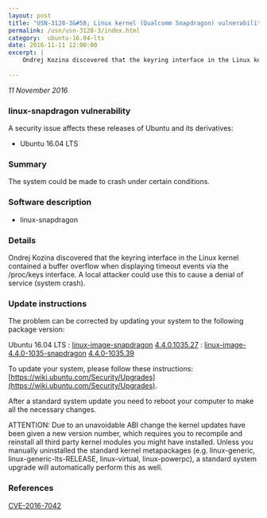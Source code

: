 ```yaml
---
layout: post
title: "USN-3128-3&#58; Linux kernel (Qualcomm Snapdragon) vulnerability"
permalink: /usn/usn-3128-3/index.html
category:  ubuntu-16.04-lts
date: 2016-11-11 12:00:00
excerpt: |
    Ondrej Kozina discovered that the keyring interface in the Linux kernel contained a buffer overflow when displaying timeout events via the /proc/keys interface. A local attacker could use this to cause a denial of service (system crash). 
    
--- 
```

 
 

*11 November 2016*

### linux-snapdragon vulnerability

A security issue affects these releases of Ubuntu and its derivatives:

* Ubuntu 16.04 LTS

### Summary

The system could be made to crash under certain conditions. 

### Software description

* linux-snapdragon 

### Details

Ondrej Kozina discovered that the keyring interface in the Linux kernel contained a buffer overflow when displaying timeout events via the /proc/keys interface. A local attacker could use this to cause a denial of service (system crash). 

### Update instructions

The problem can be corrected by updating your system to the following package version:

Ubuntu 16.04 LTS
 : [linux-image-snapdragon](https://launchpad.net/ubuntu/+source/linux-snapdragon) <span> [4.4.0.1035.27](https://launchpad.net/ubuntu/+source/linux-snapdragon/4.4.0-1035.39) </span> 
 : [linux-image-4.4.0-1035-snapdragon](https://launchpad.net/ubuntu/+source/linux-snapdragon) <span> [4.4.0-1035.39](https://launchpad.net/ubuntu/+source/linux-snapdragon/4.4.0-1035.39) </span> 

To update your system, please follow these instructions: [https://wiki.ubuntu.com/Security/Upgrades](https://wiki.ubuntu.com/Security/Upgrades).

After a standard system update you need to reboot your computer to make all the necessary changes.

ATTENTION: Due to an unavoidable ABI change the kernel updates have been given a new version number, which requires you to recompile and reinstall all third party kernel modules you might have installed. Unless you manually uninstalled the standard kernel metapackages (e.g. linux-generic, linux-generic-lts-RELEASE, linux-virtual, linux-powerpc), a standard system upgrade will automatically perform this as well. 

### References

 
 [CVE-2016-7042](http://people.ubuntu.com/~ubuntu-security/cve/CVE-2016-7042)
 

